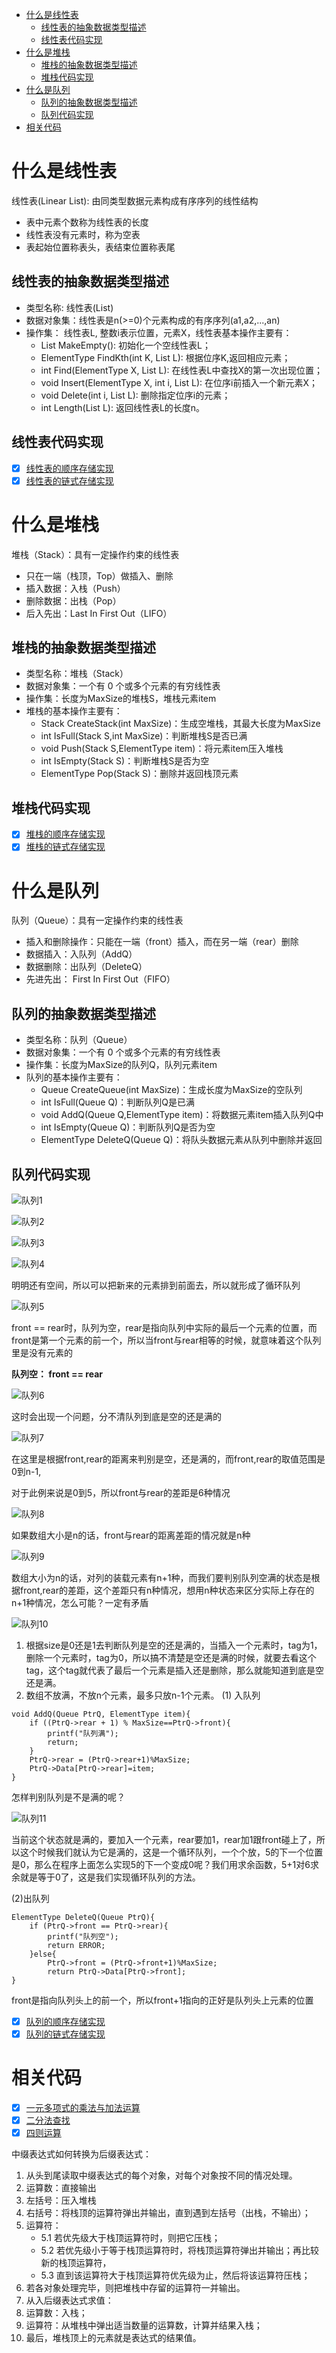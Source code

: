 * [什么是线性表](#什么是线性表)
	* [线性表的抽象数据类型描述](#线性表的抽象数据类型描述)
	* [线性表代码实现](#线性表代码实现)
* [什么是堆栈](#什么是堆栈)
	* [堆栈的抽象数据类型描述](#堆栈的抽象数据类型描述)
	* [堆栈代码实现](#堆栈代码实现)
* [什么是队列](#什么是队列)
	* [队列的抽象数据类型描述](#队列的抽象数据类型描述)
	* [队列代码实现](#队列代码实现)
* [相关代码](#相关代码)

# 什么是线性表
线性表(Linear List): 由同类型数据元素构成有序序列的线性结构
* 表中元素个数称为线性表的长度
* 线性表没有元素时，称为空表
* 表起始位置称表头，表结束位置称表尾

## 线性表的抽象数据类型描述
* 类型名称: 线性表(List)
* 数据对象集：线性表是n(>=0)个元素构成的有序序列(a1,a2,...,an)
* 操作集： 线性表L, 整数i表示位置，元素X，线性表基本操作主要有：
	* List MakeEmpty(): 初始化一个空线性表L；
	* ElementType FindKth(int K, List L): 根据位序K,返回相应元素；
	* int Find(ElementType X, List L): 在线性表L中查找X的第一次出现位置；
	* void Insert(ElementType X, int i, List L): 在位序i前插入一个新元素X；
	* void Delete(int i, List L): 删除指定位序i的元素；
	* int Length(List L): 返回线性表L的长度n。

## 线性表代码实现
- [x] [线性表的顺序存储实现](./Arr_list.cc)
- [x] [线性表的链式存储实现](./List.cc)

# 什么是堆栈
堆栈（Stack）：具有一定操作约束的线性表
* 只在一端（栈顶，Top）做插入、删除
* 插入数据：入栈（Push）
* 删除数据：出栈（Pop）
* 后入先出：Last In First Out（LIFO）

## 堆栈的抽象数据类型描述
* 类型名称：堆栈（Stack）
* 数据对象集：一个有 0 个或多个元素的有穷线性表
* 操作集：长度为MaxSize的堆栈S，堆栈元素item
* 堆栈的基本操作主要有：
	* Stack CreateStack(int MaxSize)：生成空堆栈，其最大长度为MaxSize
	* int IsFull(Stack S,int MaxSize)：判断堆栈S是否已满
	* void Push(Stack S,ElementType item)：将元素item压入堆栈
	* int IsEmpty(Stack S)：判断堆栈S是否为空
	* ElementType Pop(Stack S)：删除并返回栈顶元素

## 堆栈代码实现
- [x] [堆栈的顺序存储实现](./Arr_stack.cc)
- [x] [堆栈的链式存储实现](./Stack.cc)

# 什么是队列
队列（Queue）：具有一定操作约束的线性表
* 插入和删除操作：只能在一端（front）插入，而在另一端（rear）删除
* 数据插入：入队列（AddQ）
* 数据删除：出队列（DeleteQ）
* 先进先出： First In First Out（FIFO）

## 队列的抽象数据类型描述
* 类型名称：队列（Queue）
* 数据对象集：一个有 0 个或多个元素的有穷线性表
* 操作集：长度为MaxSize的队列Q，队列元素item
* 队列的基本操作主要有：
	* Queue CreateQueue(int MaxSize)：生成长度为MaxSize的空队列
	* int IsFull(Queue Q)：判断队列Q是已满
	* void AddQ(Queue Q,ElementType item)：将数据元素item插入队列Q中
	* int IsEmpty(Queue Q)：判断队列Q是否为空
	* ElementType DeleteQ(Queue Q)：将队头数据元素从队列中删除并返回

## 队列代码实现
![队列1](../img/list1.jpg)

![队列2](../img/list2.jpg)

![队列3](../img/list3.jpg)

![队列4](../img/list4.jpg)

明明还有空间，所以可以把新来的元素排到前面去，所以就形成了循环队列

![队列5](../img/list5.jpg)

front == rear时，队列为空，rear是指向队列中实际的最后一个元素的位置，而front是第一个元素的前一个，所以当front与rear相等的时候，就意味着这个队列里是没有元素的

**队列空： front == rear**

![队列6](../img/list6.jpg)

这时会出现一个问题，分不清队列到底是空的还是满的

![队列7](../img/list7.jpg)

在这里是根据front,rear的距离来判别是空，还是满的，而front,rear的取值范围是0到n-1,

对于此例来说是0到5，所以front与rear的差距是6种情况

![队列8](../img/list8.jpg)

如果数组大小是n的话，front与rear的距离差距的情况就是n种

![队列9](../img/list9.jpg)

数组大小为n的话，对列的装载元素有n+1种，而我们要判别队列空满的状态是根据front,rear的差距，这个差距只有n种情况，想用n种状态来区分实际上存在的n+1种情况，怎么可能？一定有矛盾

![队列10](../img/list10.jpg)

1. 根据size是0还是1去判断队列是空的还是满的，当插入一个元素时，tag为1，删除一个元素时，tag为0，所以搞不清楚是空还是满的时候，就要去看这个tag，这个tag就代表了最后一个元素是插入还是删除，那么就能知道到底是空还是满。
2. 数组不放满，不放n个元素，最多只放n-1个元素。
(1) 入队列
```
void AddQ(Queue PtrQ, ElementType item){
    if ((PtrQ->rear + 1) % MaxSize==PtrQ->front){
        printf("队列满");
        return;
    }
    PtrQ->rear = (PtrQ->rear+1)%MaxSize;
    PtrQ->Data[PtrQ->rear]=item;
}
```
怎样判别队列是不是满的呢？

![队列11](../img/list11.jpg)

当前这个状态就是满的，要加入一个元素，rear要加1，rear加1跟front碰上了，所以这个时候我们就认为它是满的，这是一个循环队列，一个个放，5的下一个位置是0，那么在程序上面怎么实现5的下一个变成0呢？我们用求余函数，5+1对6求余就是等于0了，这是我们实现循环队列的方法。

(2)出队列
```
ElementType DeleteQ(Queue PtrQ){
    if (PtrQ->front == PtrQ->rear){
        printf("队列空");
        return ERROR;
    }else{
        PtrQ->front = (PtrQ->front+1)%MaxSize;
        return PtrQ->Data[PtrQ->front];
}
```
front是指向队列头上的前一个，所以front+1指向的正好是队列头上元素的位置

- [x] [队列的顺序存储实现](./Arr_queue.cc)
- [x] [队列的链式存储实现](./Queue.cc)

# 相关代码
- [x] [一元多项式的乘法与加法运算](./Polynomial.cc)
- [x] [二分法查找](./Binary_search.cc)
- [x] [四则运算](./Arithmetic.cc)

中缀表达式如何转换为后缀表达式：
1. 从头到尾读取中缀表达式的每个对象，对每个对象按不同的情况处理。
2. 运算数：直接输出
3. 左括号：压入堆栈
4. 右括号：将栈顶的运算符弹出并输出，直到遇到左括号（出栈，不输出）；
5. 运算符：
    * 5.1 若优先级大于栈顶运算符时，则把它压栈；
	* 5.2 若优先级小于等于栈顶运算符时，将栈顶运算符弹出并输出；再比较新的栈顶运算符，
	* 5.3 直到该运算符大于栈顶运算符优先级为止，然后将该运算符压栈；
6. 若各对象处理完毕，则把堆栈中存留的运算符一并输出。
7. 从入后缀表达式求值：
8. 运算数：入栈；
9. 运算符：从堆栈中弹出适当数量的运算数，计算并结果入栈；
10. 最后，堆栈顶上的元素就是表达式的结果值。
